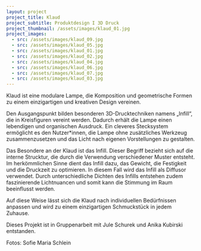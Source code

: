 ```yaml
---
layout: project
project_title: Klaud
project_subtitle: Produktdesign I 3D Druck
project_thumbnail: /assets/images/klaud_01.jpg
project_images:
  - src: /assets/images/klaud_09.jpg
  - src: /assets/images/klaud_05.jpg
  - src: /assets/images/klaud_01.jpg
  - src: /assets/images/klaud_02.jpg
  - src: /assets/images/klaud_04.jpg
  - src: /assets/images/klaud_06.jpg
  - src: /assets/images/klaud_07.jpg
  - src: /assets/images/klaud_03.jpg
---
```

Klaud ist eine modulare Lampe, die Komposition und geometrische Formen zu einem einzigartigen und kreativen Design vereinen. 

Den Ausgangspunkt bilden besonderen 3D-Drucktechniken namens „Infill“, die in Kreisfiguren vereint werden. Dadurch erhält die Lampe einen lebendigen und organischen Ausdruck. Ein cleveres Stecksystem ermöglicht es den Nutzer*innen, die Lampe ohne zusätzliches Werkzeug zusammenzusetzen und das Licht nach eigenen Vorstellungen zu gestalten.

Das Besondere an der Klaud ist das Infill. Dieser Begriff bezieht sich auf die interne Strucktur, die durch die Verwendung verschiedener Muster entsteht. Im herkömmlichen Sinne dient das Infill dazu, das Gewicht, die Festigkeit und die Druckzeit zu optimieren. In diesem Fall wird das Infill als Diffusor verwendet. Durch unterschiedliche Dichten des Infills entstehen zudem faszinierende Lichtnuancen und somit kann die Stimmung im Raum beeinflusst werden.

Auf diese Weise lässt sich die Klaud nach individuellen Bedürfnissen anpassen und wird zu einem einzigartigen Schmuckstück in jedem Zuhause.

Dieses Projekt ist in Gruppenarbeit mit Jule Schurek und Anika Kubirski entstanden. 

Fotos: Sofie Maria Schlein
